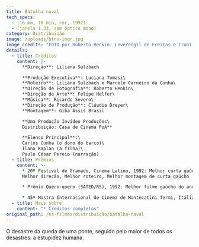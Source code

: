 ```yaml
---
title: Batalha naval
tech_specs:
  - (16 mm, 10 min, cor, 1992)
  - (janela 1.33, som óptico mono)
category: Distribuição
image: /uploads/btnv-imgr.jpg
image_credits: "FOTO por Roberto Henkin: Leverdógil de Freitas e Irani Zucatto"
details:
  - title: Créditos
    content: |-
      **Direção**: Liliana Sulzbach

      **Produção Executiva**: Luciana Tomasi\
      **Roteiro**: Liliana Sulzbach e Marcelo Carneiro da Cunha\
      **Direção de Fotografia**: Roberto Henkin\
      **Direção de Arte**: Felipe Helfer\
      **Música**: Ricardo Severo\
      **Direção de Produção**: Cláudia Dreyer\
      **Montagem**: Giba Assis Brasil

      **Uma Produção Invídeo Produções\
      Distribuição: Casa de Cinema PoA**

      **Elenco Principal**:\
      Carlos Cunha (o dono do barco)\
      Ilana Kaplan (a filha)\
      Paulo César Pereio (narração)
  - title: Prêmios
    content: >-
      * 20º Festival de Gramado, Cinema Latino, 1992: Melhor curta gaúcho,
      Melhor direção, Melhor roteiro, Melhor montagem de curta gaúcho

      * Prêmio Quero-quero (SATED/RS), 1992: Melhor filme gaúcho do ano.

      * 45ª Mostra Internacional de Cinema de Montecatini Termi, Itália, 1994: Prêmio Especial do Júri.
  - title: Mais sobre
    content: "* Créditos completos"
original_path: /os-filmes/distribuição/batalha-naval
---
```

O desastre da queda de uma ponte, seguido pelo maior de todos os desastres: a estupidez humana.